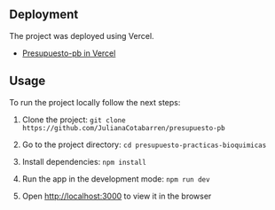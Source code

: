 ## Deployment

The project was deployed using Vercel.

- [Presupuesto-pb in Vercel](https://presupuesto-pb.vercel.app/)

## Usage

To run the project locally follow the next steps:

1. Clone the project: `git clone https://github.com/JulianaCotabarren/presupuesto-pb`

2. Go to the project directory: `cd presupuesto-practicas-bioquimicas`

3. Install dependencies: `npm install`

4. Run the app in the development mode: `npm run dev`

5. Open [http://localhost:3000](http://localhost:3000) to view it in the browser
